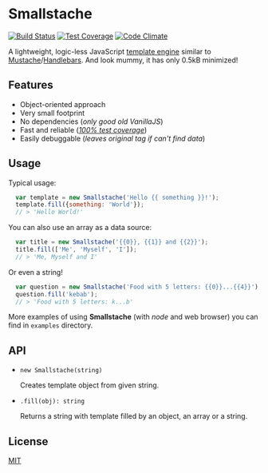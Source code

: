 # Smallstache

[![Build Status](https://dl.circleci.com/status-badge/img/gh/macie/smallstache/tree/master.svg?style=shield)](https://dl.circleci.com/status-badge/redirect/gh/macie/smallstache/tree/master)
[![Test Coverage](https://codeclimate.com/github/macie/smallstache/badges/coverage.svg)](https://codeclimate.com/github/macie/smallstache/coverage)
[![Code Climate](https://codeclimate.com/github/macie/smallstache/badges/gpa.svg)](https://codeclimate.com/github/macie/smallstache)

A lightweight, logic-less JavaScript [template engine](https://en.wikipedia.org/wiki/Web_template_system) similar to [Mustache](https://mustache.github.io/)/[Handlebars](http://handlebarsjs.com/). And look mummy, it has only 0.5kB minimized!

## Features

- Object-oriented approach
- Very small footprint
- No dependencies (*only good old VanillaJS*)
- Fast and reliable (*[100% test coverage](https://codeclimate.com/github/macie/smallstache/coverage)*)
- Easily debuggable (*leaves original tag if can't find data*)

## Usage

Typical usage:

```js
  var template = new Smallstache('Hello {{ something }}!');
  template.fill({something: 'World'});
  // > 'Hello World!'
```

You can also use an array as a data source:

```js
  var title = new Smallstache('{{0}}, {{1}} and {{2}}');
  title.fill(['Me', 'Myself', 'I']);
  // > 'Me, Myself and I'
```

Or even a string!

```js
  var question = new Smallstache('Food with 5 letters: {{0}}...{{4}}');
  question.fill('kebab');
  // > 'Food with 5 letters: k...b'
```

More examples of using __Smallstache__ (with _node_ and web browser) you can find in `examples` directory.

## API

- `new Smallstache(string)`

  Creates template object from given string.

- `.fill(obj): string`

  Returns a string with template filled by an object, an array or a string.

## License

[MIT](./LICENSE)
